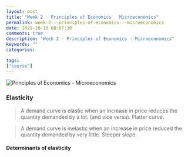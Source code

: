 ```yaml
---
layout: post
title: "Week 2   Principles of Economics   Microeconomics"
permalink: week-2---principles-of-economics---microeconomics
date: 2021-10-18 08:07:30
comments: true
description: "Week 2 - Principles of Economics - Microeconomics"
keywords: ""
categories:

tags:
["course"]
---
```

![Principles of Economics - Microeconomics](/images/microeconomics-course.png)

### Elasticity

> A demand curve is elastic when an increase in price reduces the quantity demanded by a lot. (and vice versa). Flatter curve.

> A demand curve is inelastic when an increase in price reduced the quantity demanded by very little. Steeper slope.

#### Determinants of elasticity
